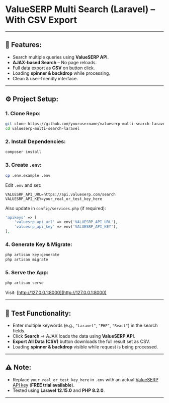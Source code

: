 # ValueSERP Multi Search (Laravel) – With CSV Export

---

## 🚀 Features:

- Search multiple queries using **ValueSERP API**.  
- **AJAX-based Search** – No page reloads.  
- Full data export as **CSV** on button click.  
- Loading **spinner & backdrop** while processing.  
- Clean & user-friendly interface.  

---

## ⚙️ Project Setup:

### 1. Clone Repo:
```bash
git clone https://github.com/yourusername/valueserp-multi-search-laravel.git
cd valueserp-multi-search-laravel
```

### 2. Install Dependencies:
```bash
composer install
```

### 3. Create `.env`:
```bash
cp .env.example .env
```

Edit `.env` and set:
```
VALUESRP_API_URL=https://api.valueserp.com/search  
VALUESRP_API_KEY=your_real_or_test_key_here  
```

Also update in `config/services.php` (if required):
```php
'apikeys' => [
    'valuesrp_api_url' => env('VALUESRP_API_URL'),
    'valuesrp_api_key' => env('VALUESRP_API_KEY'),
],
```

### 4. Generate Key & Migrate:
```bash
php artisan key:generate
php artisan migrate
```

### 5. Serve the App:
```bash
php artisan serve
```

Visit: [http://127.0.0.1:8000](http://127.0.0.1:8000)

---

## 🧪 Test Functionality:

- Enter multiple keywords (e.g., `"Laravel"`, `"PHP"`, `"React"`) in the search fields.  
- Click **Search** → AJAX loads the data using **ValueSERP API**.  
- **Export All Data (CSV)** button downloads the full result set as CSV.  
- Loading **spinner & backdrop** visible while request is being processed.  

---

## ⚠️ Note:

- Replace `your_real_or_test_key_here` in `.env` with an actual [ValueSERP API key](https://valueserp.com/) (**FREE trial available**).  
- Tested using **Laravel 12.15.0** and **PHP 8.2.0**.  

---
